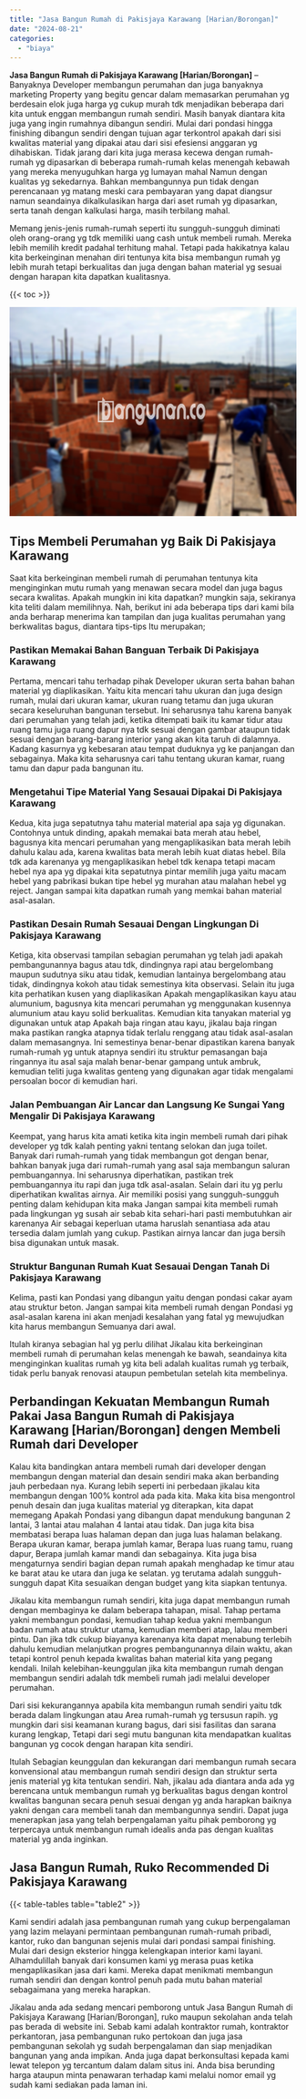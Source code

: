 ```yaml
---
title: "Jasa Bangun Rumah di Pakisjaya Karawang [Harian/Borongan]"
date: "2024-08-21"
categories: 
  - "biaya"
---
```


**Jasa Bangun Rumah di Pakisjaya Karawang \[Harian/Borongan\]** – Banyaknya Developer membangun perumahan dan juga banyaknya marketing Property yang begitu gencar dalam memasarkan perumahan yg berdesain elok juga harga yg cukup murah tdk menjadikan beberapa dari kita untuk enggan membangun rumah sendiri. Masih banyak diantara kita juga yang ingin rumahnya dibangun sendiri. Mulai dari pondasi hingga finishing dibangun sendiri dengan tujuan agar terkontrol apakah dari sisi kwalitas material yang dipakai atau dari sisi efesiensi anggaran yg dihabiskan. Tidak jarang dari kita juga merasa kecewa dengan rumah-rumah yg dipasarkan di beberapa rumah-rumah kelas menengah kebawah yang mereka menyuguhkan harga yg lumayan mahal Namun dengan kualitas yg sekedarnya. Bahkan membangunnya pun tidak dengan perencanaan yg matang meski cara pembayaran yang dapat diangsur namun seandainya dikalkulasikan harga dari aset rumah yg dipasarkan, serta tanah dengan kalkulasi harga, masih terbilang mahal.

Memang jenis-jenis rumah-rumah seperti itu sungguh-sungguh diminati oleh orang-orang yg tdk memiliki uang cash untuk membeli rumah. Mereka lebih memilih kredit padahal terhitung mahal. Tetapi pada hakikatnya kalau kita berkeinginan menahan diri tentunya kita bisa membangun rumah yg lebih murah tetapi berkualitas dan juga dengan bahan material yg sesuai dengan harapan kita dapatkan kualitasnya.

{{< toc >}}

![Jasa Bangun Rumah di Pakisjaya Karawang [Harian/Borongan]](/images/borong-bangunan-16.png)

## Tips Membeli Perumahan yg Baik Di Pakisjaya Karawang

Saat kita berkeinginan membeli rumah di perumahan tentunya kita menginginkan mutu rumah yang menawan secara model dan juga bagus secara kwalitas. Apakah mungkin ini kita dapatkan? mungkin saja, sekiranya kita teliti dalam memilihnya. Nah, berikut ini ada beberapa tips dari kami bila anda berharap menerima kan tampilan dan juga kualitas perumahan yang berkwalitas bagus, diantara tips-tips Itu merupakan;

### Pastikan Memakai Bahan Banguan Terbaik Di Pakisjaya Karawang

Pertama, mencari tahu terhadap pihak Developer ukuran serta bahan bahan material yg diaplikasikan. Yaitu kita mencari tahu ukuran dan juga design rumah, mulai dari ukuran kamar, ukuran ruang tetamu dan juga ukuran secara keseluruhan bangunan tersebut. Ini seharusnya tahu karena banyak dari perumahan yang telah jadi, ketika ditempati baik itu kamar tidur atau ruang tamu juga ruang dapur nya tdk sesuai dengan gambar ataupun tidak sesuai dengan barang-barang interior yang akan kita taruh di dalamnya. Kadang kasurnya yg kebesaran atau tempat duduknya yg ke panjangan dan sebagainya. Maka kita seharusnya cari tahu tentang ukuran kamar, ruang tamu dan dapur pada bangunan itu.

### Mengetahui Tipe Material Yang Sesauai Dipakai Di Pakisjaya Karawang

Kedua, kita juga sepatutnya tahu material material apa saja yg digunakan. Contohnya untuk dinding, apakah memakai bata merah atau hebel, bagusnya kita mencari perumahan yang mengaplikasikan bata merah lebih dahulu kalau ada, karena kwalitas bata merah lebih kuat diatas hebel. Bila tdk ada karenanya yg mengaplikasikan hebel tdk kenapa tetapi macam hebel nya apa yg dipakai kita sepatutnya pintar memilih juga yaitu macam hebel yang pabrikasi bukan tipe hebel yg murahan atau malahan hebel yg reject. Jangan sampai kita dapatkan rumah yang memkai bahan material asal-asalan.

### Pastikan Desain Rumah Sesauai Dengan Lingkungan Di Pakisjaya Karawang

Ketiga, kita observasi tampilan sebagian perumahan yg telah jadi apakah pembangunannya bagus atau tdk, dindingnya rapi atau bergelombang maupun sudutnya siku atau tidak, kemudian lantainya bergelombang atau tidak, dindingnya kokoh atau tidak semestinya kita observasi. Selain itu juga kita perhatikan kusen yang diaplikasikan Apakah mengaplikasikan kayu atau alumunium, bagusnya kita mencari perumahan yg menggunakan kusennya alumunium atau kayu solid berkualitas. Kemudian kita tanyakan material yg digunakan untuk atap Apakah baja ringan atau kayu, jikalau baja ringan maka pastikan rangka atapnya tidak terlalu renggang atau tidak asal-asalan dalam memasangnya. Ini semestinya benar-benar dipastikan karena banyak rumah-rumah yg untuk atapnya sendiri itu struktur pemasangan baja ringannya itu asal saja malah benar-benar gampang untuk ambruk, kemudian teliti juga kwalitas genteng yang digunakan agar tidak mengalami persoalan bocor di kemudian hari.

### Jalan Pembuangan Air Lancar dan Langsung Ke Sungai Yang Mengalir Di Pakisjaya Karawang

Keempat, yang harus kita amati ketika kita ingin membeli rumah dari pihak developer yg tdk kalah penting yakni tentang selokan dan juga toilet. Banyak dari rumah-rumah yang tidak membangun got dengan benar, bahkan banyak juga dari rumah-rumah yang asal saja membangun saluran pembuangannya. Ini seharusnya diperhatikan, pastikan trek pembuangannya itu rapi dan juga tdk asal-asalan. Selain dari itu yg perlu diperhatikan kwalitas airnya. Air memiliki posisi yang sungguh-sungguh penting dalam kehidupan kita maka Jangan sampai kita membeli rumah pada lingkungan yg susah air sebab kita sehari-hari pasti membutuhkan air karenanya Air sebagai keperluan utama haruslah senantiasa ada atau tersedia dalam jumlah yang cukup. Pastikan airnya lancar dan juga bersih bisa digunakan untuk masak.

### Struktur Bangunan Rumah Kuat Sesauai Dengan Tanah Di Pakisjaya Karawang

Kelima, pasti kan Pondasi yang dibangun yaitu dengan pondasi cakar ayam atau struktur beton. Jangan sampai kita membeli rumah dengan Pondasi yg asal-asalan karena ini akan menjadi kesalahan yang fatal yg mewujudkan kita harus membangun Semuanya dari awal.

Itulah kiranya sebagian hal yg perlu dilihat Jikalau kita berkeinginan membeli rumah di perumahan kelas menengah ke bawah, seandainya kita menginginkan kualitas rumah yg kita beli adalah kualitas rumah yg terbaik, tidak perlu banyak renovasi ataupun pembetulan setelah kita membelinya.

## Perbandingan Kekuatan Membangun Rumah Pakai Jasa Bangun Rumah di Pakisjaya Karawang \[Harian/Borongan\] dengen Membeli Rumah dari Developer

Kalau kita bandingkan antara membeli rumah dari developer dengan membangun dengan material dan desain sendiri maka akan berbanding jauh perbedaan nya. Kurang lebih seperti ini perbedaan jikalau kita membangun dengan 100% kontrol ada pada kita. Maka kita bisa mengontrol penuh desain dan juga kualitas material yg diterapkan, kita dapat memegang Apakah Pondasi yang dibangun dapat mendukung bangunan 2 lantai, 3 lantai atau malahan 4 lantai atau tidak. Dan juga kita bisa membatasi berapa luas halaman depan dan juga luas halaman belakang. Berapa ukuran kamar, berapa jumlah kamar, Berapa luas ruang tamu, ruang dapur, Berapa jumlah kamar mandi dan sebagainya. Kita juga bisa mengaturnya sendiri bagian depan rumah apakah menghadap ke timur atau ke barat atau ke utara dan juga ke selatan. yg terutama adalah sungguh-sungguh dapat Kita sesuaikan dengan budget yang kita siapkan tentunya.

Jikalau kita membangun rumah sendiri, kita juga dapat membangun rumah dengan membaginya ke dalam beberapa tahapan, misal. Tahap pertama yakni membangun pondasi, kemudian tahap kedua yakni membangun badan rumah atau struktur utama, kemudian memberi atap, lalau memberi pintu. Dan jika tdk cukup biayanya karenanya kita dapat menabung terlebih dahulu kemudian melanjutkan progres pembangunannya dilain waktu, akan tetapi kontrol penuh kepada kwalitas bahan material kita yang pegang kendali. Inilah kelebihan-keunggulan jika kita membangun rumah dengan membangun sendiri adalah tdk membeli rumah jadi melalui developer perumahan.

Dari sisi kekurangannya apabila kita membangun rumah sendiri yaitu tdk berada dalam lingkungan atau Area rumah-rumah yg tersusun rapih. yg mungkin dari sisi keamanan kurang bagus, dari sisi fasilitas dan sarana kurang lengkap, Tetapi dari segi mutu bangunan kita mendapatkan kualitas bangunan yg cocok dengan harapan kita sendiri.

Itulah Sebagian keunggulan dan kekurangan dari membangun rumah secara konvensional atau membangun rumah sendiri design dan struktur serta jenis material yg kita tentukan sendiri. Nah, jikalau ada diantara anda ada yg berencana untuk membangun rumah yg berkualitas bagus dengan kontrol kwalitas bangunan secara penuh sesuai dengan yg anda harapkan baiknya yakni dengan cara membeli tanah dan membangunnya sendiri. Dapat juga menerapkan jasa yang telah berpengalaman yaitu pihak pemborong yg terpercaya untuk membangun rumah idealis anda pas dengan kualitas material yg anda inginkan.

## Jasa Bangun Rumah, Ruko Recommended Di Pakisjaya Karawang

{{< table-tables table="table2" >}}

Kami sendiri adalah jasa pembangunan rumah yang cukup berpengalaman yang lazim melayani permintaan pembangunan rumah-rumah pribadi, kantor, ruko dan bangunan sejenis mulai dari pondasi sampai finishing. Mulai dari design eksterior hingga kelengkapan interior kami layani. Alhamdulillah banyak dari konsumen kami yg merasa puas ketika mengaplikasikan jasa dari kami. Mereka dapat menikmati membangun rumah sendiri dan dengan kontrol penuh pada mutu bahan material sebagaimana yang mereka harapkan.

Jikalau anda ada sedang mencari pemborong untuk Jasa Bangun Rumah di Pakisjaya Karawang \[Harian/Borongan\], ruko maupun sekolahan anda telah pas berada di website ini. Sebab kami adalah kontraktor rumah, kontraktor perkantoran, jasa pembangunan ruko pertokoan dan juga jasa pembangunan sekolah yg sudah berpengalaman dan siap menjadikan bangunan yang anda impikan. Anda juga dapat berkonsultasi kepada kami lewat telepon yg tercantum dalam dalam situs ini. Anda bisa berunding harga ataupun minta penawaran terhadap kami melalui nomor email yg sudah kami sediakan pada laman ini.
